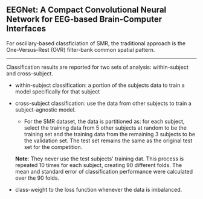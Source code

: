 ## EEGNet: A Compact Convolutional Neural Network for EEG-based Brain-Computer Interfaces

For oscillary-based classficiation of SMR, the traditional approach is the One-Versus-Rest (OVR) filter-bank common spatial pattern. 

---

Classification results are reported for two sets of analysis: within-subject and cross-subject. 

- within-subject classification: a portion of the subjects data to train a model specifically for that subject

- cross-subject classification: use the data from other subjects to train a subject-agnostic model. 
  
  - For the SMR dataset, the data is partitioned as: for each subject, select the training data from 5 other subjects at random to be the training set and the training data from the remaining 3 subjects to be the validation set. The test set remains the same as the original test set for the competition. 
  
  **Note**: They never use the test subjects' training dat. This process is repeated  10 times for each subject, creating 90 different folds. The mean and standard error of classification performance were calculated over the 90 folds. 
  
- class-weight to the loss function whenever the data is imbalanced. 
